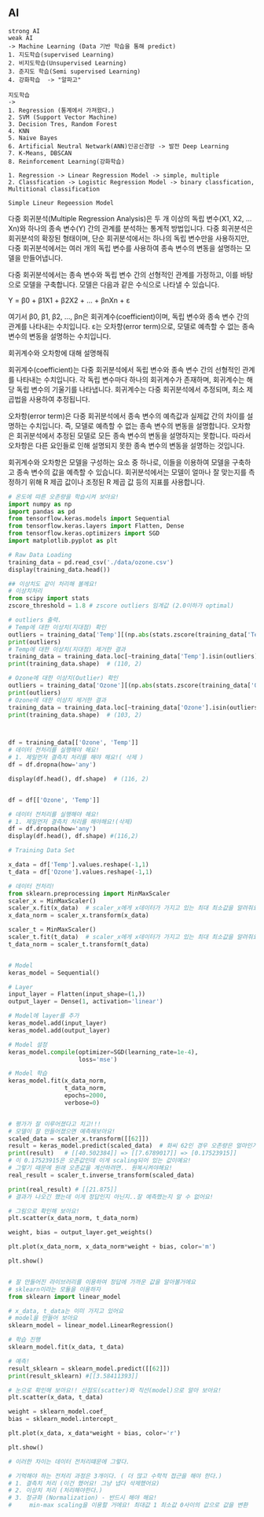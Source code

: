 ## AI
```
strong AI
weak AI
-> Machine Learning (Data 기반 학습을 통해 predict)
1. 지도학습(supervised Learning)
2. 비지도학습(Unsupervised Learning)
3. 준지도 학습(Semi supervised Learning)
4. 강화학습  -> "알파고"

지도학습
->
1. Regression (통계에서 가져왔다.)
2. SVM (Support Vector Machine)
3. Decision Tres, Random Forest
4. KNN
5. Naive Bayes
6. Artificial Neutral Netwark(ANN)인공신경망 -> 발전 Deep Learning
7. K-Means, DBSCAN
8. Reinforcement Learning(강화학습)

1. Regression -> Linear Regression Model -> simple, multiple
2. Classfication -> Logistic Regression Model -> binary classfication, Multitional classification

Simple Lineur Regeession Model
```


다중 회귀분석(Multiple Regression Analysis)은 두 개 이상의 독립 변수(X1, X2, ... Xn)와 하나의 종속 변수(Y) 간의 관계를 분석하는 통계적 방법입니다. 다중 회귀분석은 회귀분석의 확장된 형태이며, 단순 회귀분석에서는 하나의 독립 변수만을 사용하지만, 다중 회귀분석에서는 여러 개의 독립 변수를 사용하여 종속 변수의 변동을 설명하는 모델을 만들어냅니다.

다중 회귀분석에서는 종속 변수와 독립 변수 간의 선형적인 관계를 가정하고, 이를 바탕으로 모델을 구축합니다. 모델은 다음과 같은 수식으로 나타낼 수 있습니다.

Y = β0 + β1X1 + β2X2 + ... + βnXn + ε

여기서 β0, β1, β2, ..., βn은 회귀계수(coefficient)이며, 독립 변수와 종속 변수 간의 관계를 나타내는 수치입니다. ε는 오차항(error term)으로, 모델로 예측할 수 없는 종속 변수의 변동을 설명하는 수치입니다.

회귀계수와 오차항에 대해 설명해줘

회귀계수(coefficient)는 다중 회귀분석에서 독립 변수와 종속 변수 간의 선형적인 관계를 나타내는 수치입니다. 각 독립 변수마다 하나의 회귀계수가 존재하며, 회귀계수는 해당 독립 변수의 기울기를 나타냅니다. 회귀계수는 다중 회귀분석에서 추정되며, 최소 제곱법을 사용하여 추정됩니다.

오차항(error term)은 다중 회귀분석에서 종속 변수의 예측값과 실제값 간의 차이를 설명하는 수치입니다. 즉, 모델로 예측할 수 없는 종속 변수의 변동을 설명합니다. 오차항은 회귀분석에서 추정된 모델로 모든 종속 변수의 변동을 설명하지는 못합니다. 따라서 오차항은 다른 요인들로 인해 설명되지 못한 종속 변수의 변동을 설명하는 것입니다.

회귀계수와 오차항은 모델을 구성하는 요소 중 하나로, 이들을 이용하여 모델을 구축하고 종속 변수의 값을 예측할 수 있습니다. 회귀분석에서는 모델이 얼마나 잘 맞는지를 측정하기 위해 R 제곱 값이나 조정된 R 제곱 값 등의 지표를 사용합니다.

```python
# 온도에 따른 오존량을 학습시켜 보아요!
import numpy as np
import pandas as pd
from tensorflow.keras.models import Sequential
from tensorflow.keras.layers import Flatten, Dense
from tensorflow.keras.optimizers import SGD
import matplotlib.pyplot as plt

# Raw Data Loading
training_data = pd.read_csv('./data/ozone.csv')
display(training_data.head())

## 이상치도 같이 처리해 볼께요!
# 이상치처리
from scipy import stats
zscore_threshold = 1.8 # zscore outliers 임계값 (2.0이하가 optimal)

# outliers 출력.
# Temp에 대한 이상치(지대점) 확인
outliers = training_data['Temp'][(np.abs(stats.zscore(training_data['Temp'])) > zscore_threshold)]
print(outliers)    
# Temp에 대한 이상치(지대점) 제거한 결과
training_data = training_data.loc[~training_data['Temp'].isin(outliers)]
print(training_data.shape)  # (110, 2)

# Ozone에 대한 이상치(Outlier) 확인
outliers = training_data['Ozone'][(np.abs(stats.zscore(training_data['Ozone'])) > zscore_threshold)]
print(outliers)    
# Ozone에 대한 이상치 제거한 결과
training_data = training_data.loc[~training_data['Ozone'].isin(outliers)]
print(training_data.shape)  # (103, 2)



df = training_data[['Ozone', 'Temp']]
# 데이터 전처리를 실행해야 해요!
# 1. 제일먼저 결측치 처리를 해야 해요!( 삭제 )
df = df.dropna(how='any')

display(df.head(), df.shape)  # (116, 2)


df = df[['Ozone', 'Temp']]

# 데이터 전처리를 실행해야 해요!
# 1. 제일먼저 결측치 처리를 해야해요!(삭제)
df = df.dropna(how='any')
display(df.head(), df.shape) #(116,2)

# Training Data Set

x_data = df['Temp'].values.reshape(-1,1)
t_data = df['Ozone'].values.reshape(-1,1)

# 데이터 전처리!
from sklearn.preprocessing import MinMaxScaler
scaler_x = MinMaxScaler()
scaler_x.fit(x_data)  # scaler_x에게 x데이터가 가지고 있는 최대 최소값을 알려줘요!
x_data_norm = scaler_x.transform(x_data)

scaler_t = MinMaxScaler()
scaler_t.fit(t_data)  # scaler_x에게 x데이터가 가지고 있는 최대 최소값을 알려줘요!
t_data_norm = scaler_t.transform(t_data)


# Model
keras_model = Sequential()

# Layer
input_layer = Flatten(input_shape=(1,))
output_layer = Dense(1, activation='linear')

# Model에 layer를 추가
keras_model.add(input_layer)
keras_model.add(output_layer)

# Model 설정
keras_model.compile(optimizer=SGD(learning_rate=1e-4),
                    loss='mse')

# Model 학습
keras_model.fit(x_data_norm,
                t_data_norm,
                epochs=2000,
                verbose=0)


# 평가가 잘 이루어졌다고 치고!!!
# 모델이 잘 만들어졌으면 예측해보아요!
scaled_data = scaler_x.transform([[62]])
result = keras_model.predict(scaled_data)  # 화씨 62인 경우 오존량은 얼마인가요?
print(result)   # [[40.502384]] => [[7.6789017]] => [0.17523915]]
# 이 0.17523915은 오존값인데 이게 scaling되어 있는 값이예요!
# 그렇기 때문에 원래 오존값을 계산하려면.. 원복시켜야해요!
real_result = scaler_t.inverse_transform(scaled_data)

print(real_result) # [[21.875]]
# 결과가 나오긴 했는데 이게 정답인지 아닌지..잘 예측했는지 알 수 없어요!

# 그림으로 확인해 보아요!
plt.scatter(x_data_norm, t_data_norm)

weight, bias = output_layer.get_weights()

plt.plot(x_data_norm, x_data_norm*weight + bias, color='m')

plt.show()


# 잘 만들어진 라이브러리를 이용하여 정답에 가까운 값을 알아볼거에요
# sklearn이라는 모듈을 이용하자
from sklearn import linear_model

# x_data, t_data는 이미 가지고 있어요
# model을 만들어 보아요
sklearn_model = linear_model.LinearRegression()

# 학습 진행
sklearn_model.fit(x_data, t_data)

# 예측!
result_sklearn = sklearn_model.predict([[62]])
print(result_sklearn) #[[3.58411393]]

# 눈으로 확인해 보아요!! 산점도(scatter)와 직선(model)으로 알아 보아요!
plt.scatter(x_data, t_data)

weight = sklearn_model.coef_
bias = sklearn_model.intercept_

plt.plot(x_data, x_data*weight + bias, color='r')

plt.show()

# 이러한 차이는 데이터 전처리떄문에 그렇다.

# 기억해야 하는 전처리 과정은 3개이다. ( 더 많고 수학적 접근을 해야 한다.)
# 1. 결측치 처리 (이건 했어요! 그냥 냅다 삭제했어요)
# 2. 이상치 처리 (처리해야한다.)
# 3. 정규화 (Normalization) - 반드시 해야 해요!
#     min-max scaling을 이용할 거에요! 최대값 1 최소값 0사이의 값으로 값을 변환
```
